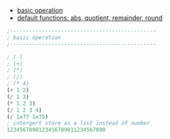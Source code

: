 - [basic operation](#basic-operation)
- [default functions: abs, quotient, remainder, round](#default-functions--abs--quotient--remainder--round)

```scheme
;----------------------------------------------
; basic operation
;----------------------------------------------

; (-)
; (+)
; (*)
; (/)
; (* 4)
(+ 1 2)
(/ 1 3)
(* 1 2 3)
(/ 1 2 3 4)
(/ 1e77 1e75)
; intergert store as a list instead of number
1234567890123456789011234567890
```